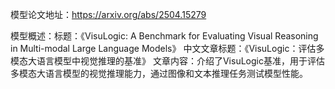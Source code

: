 模型论文地址：https://arxiv.org/abs/2504.15279

模型概述：标题：《VisuLogic: A Benchmark for Evaluating Visual Reasoning in Multi-modal Large Language Models》
中文文章标题：《VisuLogic：评估多模态大语言模型中视觉推理的基准》
文章内容：介绍了VisuLogic基准，用于评估多模态大语言模型的视觉推理能力，通过图像和文本推理任务测试模型性能。
